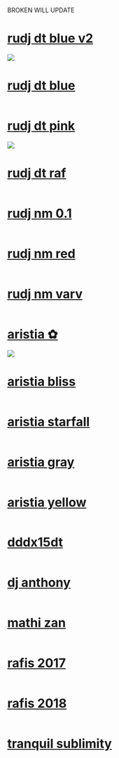 BROKEN WILL UPDATE
# [rudj dt blue v2](https://rudj.s-ul.eu/L0cvmidz)
![](https://osu.ppy.sh/ss/17928170/990f)

# [rudj dt blue]()
![]()

# [rudj dt pink](https://rudj.s-ul.eu/uaDGPJzQ)
![](https://osu.ppy.sh/ss/17928162/0e12)

# [rudj dt raf]()
![]()

# [rudj nm 0.1]()
![]()

# [rudj nm red]()
![]()

# [rudj nm varv]()
![]()

# [aristia ✿](https://rudj.s-ul.eu/SMQxGWqQ)
![](https://cdn.discordapp.com/attachments/830112595854884925/979755482862456882/screenshot361.jpg)

# [aristia bliss]()
![]()

# [aristia starfall]()
![]()

# [aristia gray]()
![]()

# [aristia yellow]()
![]()

# [dddx15dt]()
![]()

# [dj anthony]()
![]()

# [mathi zan]()
![]()

# [rafis 2017]()
![]()

# [rafis 2018]()
![]()

# [tranquil sublimity]()
![]()
